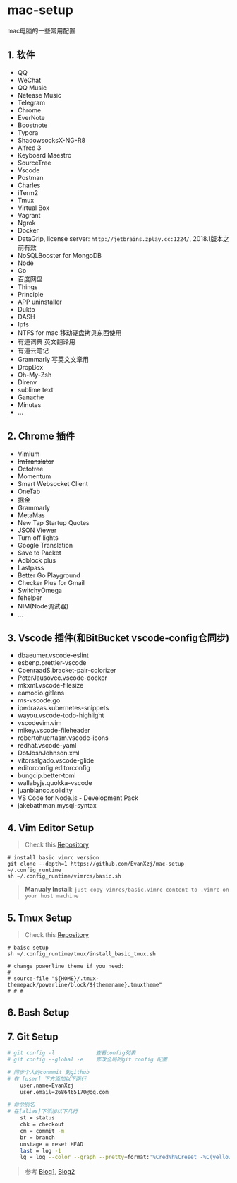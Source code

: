 # mac-setup

mac电脑的一些常用配置

## 1. 软件

- QQ
- WeChat
- QQ Music
- Netease Music
- Telegram
- Chrome
- EverNote
- Boostnote
- Typora
- ShadowsocksX-NG-R8
- Alfred 3
- Keyboard Maestro
- SourceTree
- Vscode
- Postman
- Charles
- iTerm2
- Tmux
- Virtual Box
- Vagrant
- Ngrok
- Docker
- DataGrip, license server: `http://jetbrains.zplay.cc:1224/`, 2018.1版本之前有效
- NoSQLBooster for MongoDB
- Node
- Go
- 百度网盘
- Things
- Principle
- APP uninstaller
- Dukto
- DASH
- Ipfs
- NTFS for mac  移动硬盘拷贝东西使用
- 有道词典 英文翻译用
- 有道云笔记
- Grammarly 写英文文章用
- DropBox
- Oh-My-Zsh
- Direnv
- sublime text
- Ganache
- Minutes
- ...

## 2. Chrome 插件

- Vimium
- ~~ImTranslator~~
- Octotree
- Momentum
- Smart Websocket Client
- OneTab
- 掘金
- Grammarly
- MetaMas
- New Tap Startup Quotes
- JSON Viewer
- Turn off lights
- Google Translation
- Save to Packet
- Adblock plus
- Lastpass
- Better Go Playground
- Checker Plus for Gmail
- SwitchyOmega
- fehelper
- NIM(Node调试器)
- ...

## 3. Vscode 插件(和BitBucket vscode-config仓同步)

- dbaeumer.vscode-eslint
- esbenp.prettier-vscode
- CoenraadS.bracket-pair-colorizer
- PeterJausovec.vscode-docker
- mkxml.vscode-filesize
- eamodio.gitlens
- ms-vscode.go
- ipedrazas.kubernetes-snippets
- wayou.vscode-todo-highlight
- vscodevim.vim
- mikey.vscode-fileheader
- robertohuertasm.vscode-icons
- redhat.vscode-yaml
- DotJoshJohnson.xml
- vitorsalgado.vscode-glide
- editorconfig.editorconfig
- bungcip.better-toml
- wallabyjs.quokka-vscode
- juanblanco.solidity
- VS Code for Node.js - Development Pack
- jakebathman.mysql-syntax

## 4. Vim Editor Setup

> Check this [Repository][1]

```shell
# install basic vimrc version
git clone --depth=1 https://github.com/EvanXzj/mac-setup ~/.config_runtime
sh ~/.config_runtime/vimrcs/basic.sh
```

> **Manualy Install**: `just copy vimrcs/basic.vimrc content to .vimrc on your host machine`

## 5. Tmux Setup

> Check this [Repository][2]

```shell
# baisc setup
sh ~/.config_runtime/tmux/install_basic_tmux.sh

# change powerline theme if you need:
#
# source-file "${HOME}/.tmux-themepack/powerline/block/${themename}.tmuxtheme"
# # #
```

## 6. Bash Setup

## 7. Git Setup

```bash
# git config -l             查看config列表
# git config --global -e    修改全局的git config 配置

# 同步个人的conmmit 到github
# 在 [user] 下方添加以下两行
    user.name=EvanXzj
    user.email=2686465170@qq.com

# 命令别名
# 在[alias]下添加以下几行
    st = status
    chk = checkout
    cm = commit -m
    br = branch
    unstage = reset HEAD
    last = log -1
    lg = log --color --graph --pretty=format:'%Cred%h%Creset -%C(yellow)%d%Creset %s %Cgreen(%cr) %C(bold blue)<%an>%Creset' --abbrev-commit
```

> 参考 [Blog1][3], [Blog2][4]

[1]: https://github.com/amix/vimrc
[2]: https://github.com/EvanXzj/my-tmux-conf
[3]: https://code.tutsplus.com/tutorials/how-to-customize-the-command-prompt--net-20586
[4]: https://gist.github.com/natelandau/10654137

